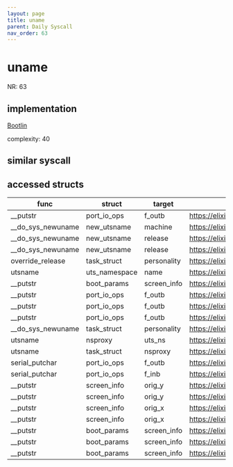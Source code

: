 ```yaml
---
layout: page
title: uname
parent: Daily Syscall
nav_order: 63
---
```

        

# uname
NR: 63

## implementation
[Bootlin](https://elixir.bootlin.com/linux/v6.14.7/source/kernel/sys.c#L1317)

complexity: 40


## similar syscall


## accessed structs

|func|struct|target|location|has_read|has_write|
|--|--|--|--|--|--|
|__putstr|port_io_ops|f_outb|https://elixir.bootlin.com/linux/v6.14.7/source/arch/x86/boot/compressed/misc.c#L162|true|true|
|__do_sys_newuname|new_utsname|machine|https://elixir.bootlin.com/linux/v6.14.7/source/kernel/sys.c#L1329|false|false|
|__do_sys_newuname|new_utsname|release|https://elixir.bootlin.com/linux/v6.14.7/source/kernel/sys.c#L1327|false|false|
|__do_sys_newuname|new_utsname|release|https://elixir.bootlin.com/linux/v6.14.7/source/kernel/sys.c#L1327|true|true|
|override_release|task_struct|personality|https://elixir.bootlin.com/linux/v6.14.7/source/kernel/sys.c#L1295|true|true|
|utsname|uts_namespace|name|https://elixir.bootlin.com/linux/v6.14.7/source/include/linux/utsname.h#L82|false|false|
|__putstr|boot_params|screen_info|https://elixir.bootlin.com/linux/v6.14.7/source/arch/x86/boot/compressed/misc.c#L136|true|true|
|__putstr|port_io_ops|f_outb|https://elixir.bootlin.com/linux/v6.14.7/source/arch/x86/boot/compressed/misc.c#L165|true|true|
|__putstr|port_io_ops|f_outb|https://elixir.bootlin.com/linux/v6.14.7/source/arch/x86/boot/compressed/misc.c#L164|true|true|
|__putstr|port_io_ops|f_outb|https://elixir.bootlin.com/linux/v6.14.7/source/arch/x86/boot/compressed/misc.c#L163|true|true|
|__do_sys_newuname|task_struct|personality|https://elixir.bootlin.com/linux/v6.14.7/source/kernel/sys.c#L1329|true|true|
|utsname|nsproxy|uts_ns|https://elixir.bootlin.com/linux/v6.14.7/source/include/linux/utsname.h#L82|true|true|
|utsname|task_struct|nsproxy|https://elixir.bootlin.com/linux/v6.14.7/source/include/linux/utsname.h#L82|true|true|
|serial_putchar|port_io_ops|f_outb|https://elixir.bootlin.com/linux/v6.14.7/source/arch/x86/boot/compressed/misc.c#L116|true|true|
|serial_putchar|port_io_ops|f_inb|https://elixir.bootlin.com/linux/v6.14.7/source/arch/x86/boot/compressed/misc.c#L113|true|true|
|__putstr|screen_info|orig_y|https://elixir.bootlin.com/linux/v6.14.7/source/arch/x86/boot/compressed/misc.c#L137|true|true|
|__putstr|screen_info|orig_y|https://elixir.bootlin.com/linux/v6.14.7/source/arch/x86/boot/compressed/misc.c#L159|false|false|
|__putstr|screen_info|orig_x|https://elixir.bootlin.com/linux/v6.14.7/source/arch/x86/boot/compressed/misc.c#L136|true|true|
|__putstr|screen_info|orig_x|https://elixir.bootlin.com/linux/v6.14.7/source/arch/x86/boot/compressed/misc.c#L158|false|false|
|__putstr|boot_params|screen_info|https://elixir.bootlin.com/linux/v6.14.7/source/arch/x86/boot/compressed/misc.c#L159|true|true|
|__putstr|boot_params|screen_info|https://elixir.bootlin.com/linux/v6.14.7/source/arch/x86/boot/compressed/misc.c#L158|true|true|
|__putstr|boot_params|screen_info|https://elixir.bootlin.com/linux/v6.14.7/source/arch/x86/boot/compressed/misc.c#L137|true|true|
